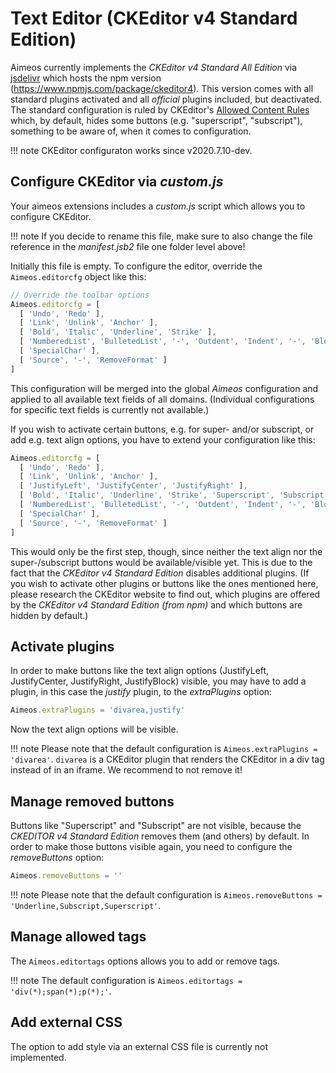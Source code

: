 # Text Editor (CKEditor v4 Standard Edition)

Aimeos currently implements the *CKEditor v4 Standard All Edition* via [jsdelivr](https://www.jsdelivr.com/) which hosts the npm version (https://www.npmjs.com/package/ckeditor4). This version comes with all standard plugins activated and all *official* plugins included, but deactivated. The standard configuration is ruled by CKEditor's  [Allowed Content Rules](https://ckeditor.com/docs/ckeditor4/latest/guide/dev_allowed_content_rules.html) which, by default, hides some buttons (e.g. "superscript", "subscript"), something to be aware of, when it comes to configuration.

!!! note
    CKEditor configuraton works since v2020.7.10-dev.

## Configure CKEditor via *custom.js*

Your aimeos extensions includes a *custom.js* script which allows you to configure CKEditor. 

!!! note
    If you decide to rename this file, make sure to also change the file reference in the *manifest.jsb2* file one folder level above!

Initially this file is empty. To configure the editor, override the `Aimeos.editorcfg` object like this:

```javascript
// Override the toolbar options
Aimeos.editorcfg = [
  [ 'Undo', 'Redo' ],
  [ 'Link', 'Unlink', 'Anchor' ],
  [ 'Bold', 'Italic', 'Underline', 'Strike' ],
  [ 'NumberedList', 'BulletedList', '-', 'Outdent', 'Indent', '-', 'Blockquote' ],
  [ 'SpecialChar' ],
  [ 'Source', '-', 'RemoveFormat' ]
]
```

This configuration will be merged into the global *Aimeos* configuration and applied to all available text fields of all domains. (Individual configurations for specific text fields is currently not available.)

If you wish to activate certain buttons, e.g. for super- and/or subscript, or add e.g. text align options, you have to extend your configuration like this:
  
```javascript
Aimeos.editorcfg = [
  [ 'Undo', 'Redo' ],
  [ 'Link', 'Unlink', 'Anchor' ],
  [ 'JustifyLeft', 'JustifyCenter', 'JustifyRight' ],
  [ 'Bold', 'Italic', 'Underline', 'Strike', 'Superscript', 'Subscript' ],
  [ 'NumberedList', 'BulletedList', '-', 'Outdent', 'Indent', '-', 'Blockquote' ],
  [ 'SpecialChar' ],
  [ 'Source', '-', 'RemoveFormat' ]
]
```

This would only be the first step, though, since neither the text align nor the super-/subscript buttons would be available/visible yet. This is due to the fact that the *CKEditor v4 Standard Edition* disables additional plugins. (If you wish to activate other plugins or buttons like the ones mentioned here, please research the CKEditor website to find out, which plugins are offered by the *CKEditor v4 Standard Edition (from npm)* and which buttons are hidden by default.)

## Activate plugins

In order to make buttons like the text align options (JustifyLeft, JustifyCenter, JustifyRight, JustifyBlock) visible, you may have to add a plugin, in this case the *justify* plugin, to the *extraPlugins* option:

```javascript
Aimeos.extraPlugins = 'divarea,justify'
```

Now the text align options will be visible.

!!! note
    Please note that the default configuration is `Aimeos.extraPlugins = 'divarea'`. `divarea` is a CKEditor plugin that renders the CKEditor in a div tag instead of in an iframe. We recommend to not remove it!

## Manage removed buttons

Buttons like "Superscript" and "Subscript" are not visible, because the *CKEDITOR v4 Standard Edition* removes them (and others) by default. In order to make those buttons visible again, you need to configure the *removeButtons* option:

```javascript
Aimeos.removeButtons = ''
```

!!! note
    Please note that the default configuration is `Aimeos.removeButtons = 'Underline,Subscript,Superscript'`.

## Manage allowed tags

The `Aimeos.editortags` options allows you to add or remove tags.

!!! note
    The default configuration is `Aimeos.editortags = 'div(*);span(*);p(*);'`.

## Add external CSS

The option to add style via an external CSS file is currently not implemented.